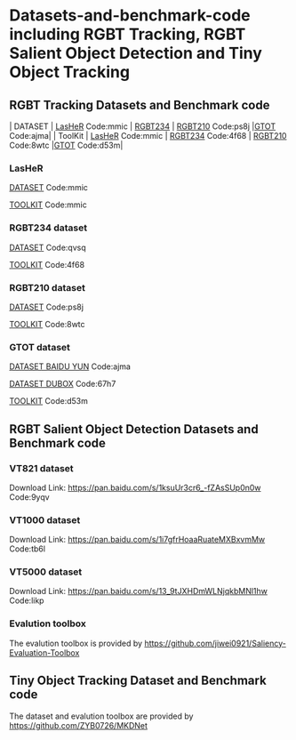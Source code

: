 # Datasets-and-benchmark-code including RGBT Tracking, RGBT Salient Object Detection and Tiny Object Tracking

## RGBT Tracking Datasets and Benchmark code

| DATASET | [LasHeR](https://pan.baidu.com/s/1hZgK_OMHNp0fN20SJNNm9w) Code:mmic | [RGBT234](https://pan.baidu.com/s/1weaiBh0_yH2BQni5eTxHgg) | [RGBT210](https://pan.baidu.com/s/1FClmX0SH3WarcczkEQbmwA) Code:ps8j |[GTOT](https://pan.baidu.com/s/1zaR6aXh9PVQs063Q_b9zQg) Code:ajma|
| ToolKit | [LasHeR](https://pan.baidu.com/s/1LRIceZ62x5CHobpyZcGxEQ) Code:mmic | [RGBT234](https://pan.baidu.com/s/1UksOGtD2yl6k8mtB-Wr39A) Code:4f68 | [RGBT210](https://pan.baidu.com/s/1KHMlbhu5R29CJvundGL4Sw) Code:8wtc |[GTOT](https://pan.baidu.com/s/1iVVAXS4LZLvoQSGQnz7ROw) Code:d53m|


### LasHeR 
[DATASET](https://pan.baidu.com/s/1hZgK_OMHNp0fN20SJNNm9w) Code:mmic

[TOOLKIT](https://pan.baidu.com/s/1LRIceZ62x5CHobpyZcGxEQ) Code:mmic

### RGBT234 dataset
[DATASET](https://pan.baidu.com/s/1weaiBh0_yH2BQni5eTxHgg) Code:qvsq 

[TOOLKIT](https://pan.baidu.com/s/1UksOGtD2yl6k8mtB-Wr39A) Code:4f68

### RGBT210 dataset
[DATASET](https://pan.baidu.com/s/1FClmX0SH3WarcczkEQbmwA) Code:ps8j

[TOOLKIT](https://pan.baidu.com/s/1KHMlbhu5R29CJvundGL4Sw) Code:8wtc

### GTOT dataset
[DATASET BAIDU YUN](https://pan.baidu.com/s/1zaR6aXh9PVQs063Q_b9zQg) Code:ajma

[DATASET DUBOX](https://dubox.com/s/1lhh-1QdJIKD7LDqxRgYrOA) Code:67h7

[TOOLKIT](https://pan.baidu.com/s/1iVVAXS4LZLvoQSGQnz7ROw) Code:d53m

## RGBT Salient Object Detection Datasets and Benchmark code
### VT821 dataset
Download Link: https://pan.baidu.com/s/1ksuUr3cr6_-fZAsSUp0n0w Code:9yqv
### VT1000 dataset
Download Link: https://pan.baidu.com/s/1i7gfrHoaaRuateMXBxvmMw Code:tb6l
### VT5000 dataset
Download Link: https://pan.baidu.com/s/13_9tJXHDmWLNjqkbMNl1hw Code:likp
### Evalution toolbox
The evalution toolbox is provided by https://github.com/jiwei0921/Saliency-Evaluation-Toolbox

## Tiny Object Tracking Dataset and Benchmark code
The dataset and evalution toolbox are provided by https://github.com/ZYB0726/MKDNet

